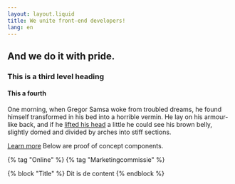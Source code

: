 ```yaml
---
layout: layout.liquid
title: We unite front-end developers!
lang: en
---
```


## And we do it with pride.

### This is a third level heading

#### This a fourth

One morning, when Gregor Samsa woke from troubled dreams, he found himself transformed in his bed into a horrible vermin. He lay on his armour-like back, and if he [lifted his head](#) a little he could see his brown belly, slightly domed and divided by arches into stiff sections.

[Learn more](https://fronteers.nl)
Below are proof of concept components.

{% tag "Online" %}
{% tag "Marketingcommissie" %}

{% block "Title" %}
Dit is de content
{% endblock %}
